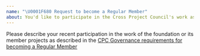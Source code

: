 ```yaml
---
name: "\U0001F680 Request to become a Regular Member"
about: You'd like to participate in the Cross Project Council's work as a Regular Member. Yay!
---
```


<!--
We are thrilled that you'd like to participate in our work in a meaningful way as a Regular Member of the Cross Project Council.

Requirements and rules around becoming a Regular Member can be found in our Governance:
https://github.com/openjs-foundation/cross-project-council/blob/HEAD/GOVERNANCE.md#approving-and-onboarding-regular-members

Please fill out information below.

Thanks!
-->

Please describe your recent participation in the work of the foundation or its member projects as described in the [CPC Governance requirements for becoming a Regular Member](https://github.com/openjs-foundation/cross-project-council/blob/HEAD/GOVERNANCE.md#approving-and-onboarding-regular-members)
